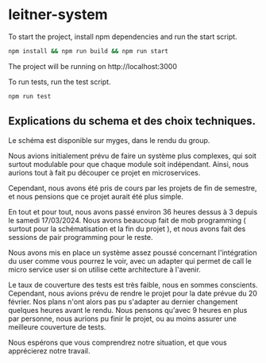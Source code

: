 # leitner-system

To start the project, install npm dependencies and run the start script. 

```bash
npm install && npm run build && npm run start
```

The project will be running on http://localhost:3000

To run tests, run the test script.

```bash
npm run test
```

## Explications du schema et des choix techniques.
Le schéma est disponible sur myges, dans le rendu du group.

Nous avions initialement prévu de faire un système plus complexes, qui soit surtout modulable pour que chaque module soit indépendant.
Ainsi, nous aurions tout à fait pu découper ce projet en microservices.

Cependant, nous avons été pris de cours par les projets de fin de semestre, et nous pensions que ce projet aurait été plus simple.

En tout et pour tout, nous avons passé environ 36 heures dessus à 3 depuis le samedi 17/03/2024. Nous avons beaucoup fait de mob programming ( surtout pour la schématisation
et la fin du projet ), et nous avons fait des sessions de pair programming pour le reste.

Nous avons mis en place un système assez poussé concernant l'intégration du user comme vous pourrez le voir, avec un adapter qui permet de call le micro service user si on utilise cette architecture à l'avenir.

Le taux de couverture des tests est très faible, nous en sommes conscients. 
Cependant, nous avions prévu de rendre le projet pour la date prévue du 20 février. Nos plans n'ont alors pas pu s'adapter au dernier changement quelques heures avant le rendu. Nous pensons qu'avec 9 heures en plus par personne, nous aurions pu finir le projet, ou au moins assurer une meilleure 
couverture de tests. 

Nous espérons que vous comprendrez notre situation, et que vous apprécierez notre travail.

